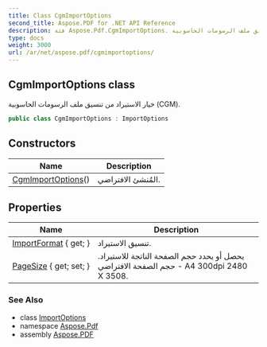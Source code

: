 ```yaml
---
title: Class CgmImportOptions
second_title: Aspose.PDF for .NET API Reference
description: فئة Aspose.Pdf.CgmImportOptions. خيار الاستيراد من تنسيق ملف الرسومات الحاسوبية CGM
type: docs
weight: 3000
url: /ar/net/aspose.pdf/cgmimportoptions/
---
```

## CgmImportOptions class

خيار الاستيراد من تنسيق ملف الرسومات الحاسوبية (CGM).

```csharp
public class CgmImportOptions : ImportOptions
```

## Constructors

| Name | Description |
| --- | --- |
| [CgmImportOptions](cgmimportoptions/)() | المُنشئ الافتراضي. |

## Properties

| Name | Description |
| --- | --- |
| [ImportFormat](../../aspose.pdf/importoptions/importformat/) { get; } | تنسيق الاستيراد. |
| [PageSize](../../aspose.pdf/cgmimportoptions/pagesize/) { get; set; } | يحصل أو يحدد حجم الصفحة الناتجة للاستيراد. حجم الصفحة الافتراضي - A4 300dpi 2480 X 3508. |

### See Also

* class [ImportOptions](../importoptions/)
* namespace [Aspose.Pdf](../../aspose.pdf/)
* assembly [Aspose.PDF](../../)